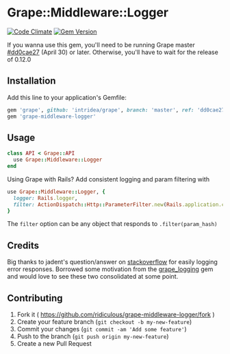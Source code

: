 # Grape::Middleware::Logger
[![Code Climate](https://codeclimate.com/github/ridiculous/grape-middleware-logger/badges/gpa.svg)](https://codeclimate.com/github/ridiculous/grape-middleware-logger) [![Gem Version](https://badge.fury.io/rb/grape-middleware-logger.svg)](http://badge.fury.io/rb/grape-middleware-logger)

If you wanna use this gem, you'll need to be running Grape master [#dd0cae27](https://github.com/intridea/grape/commit/dd0cae274ee0017a22deef5e282b75cf25d65385) (April 30) or later. Otherwise, you'll have to wait for the release of 0.12.0

## Installation

Add this line to your application's Gemfile:

```ruby
gem 'grape', github: 'intridea/grape', branch: 'master', ref: 'dd0cae274ee0017a22deef5e282b75cf25d65385'
gem 'grape-middleware-logger'
```

## Usage
```ruby
class API < Grape::API
  use Grape::Middleware::Logger
end
```    
Using Grape with Rails? Add consistent logging and param filtering with
```ruby
use Grape::Middleware::Logger, { 
  logger: Rails.logger, 
  filter: ActionDispatch::Http::ParameterFilter.new(Rails.application.config.filter_parameters)
}
```

The `filter` option can be any object that responds to `.filter(param_hash)`
  
## Credits

Big thanks to jadent's question/answer on [stackoverflow](http://stackoverflow.com/questions/25048163/grape-using-error-and-grapemiddleware-after-callback)
for easily logging error responses. Borrowed some motivation from the [grape_logging](https://github.com/aserafin/grape_logging) gem
and would love to see these two consolidated at some point.

## Contributing

1. Fork it ( https://github.com/ridiculous/grape-middleware-logger/fork )
2. Create your feature branch (`git checkout -b my-new-feature`)
3. Commit your changes (`git commit -am 'Add some feature'`)
4. Push to the branch (`git push origin my-new-feature`)
5. Create a new Pull Request
